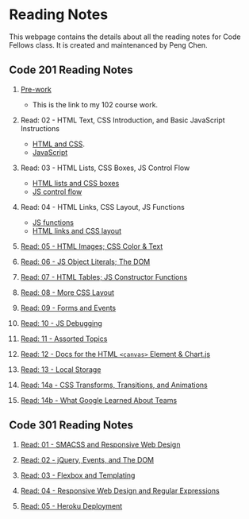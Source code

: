 # Reading Notes
This webpage contains the details about all the reading notes for Code Fellows class. It is created and maintenanced by Peng Chen.
## Code 201 Reading Notes
1. [Pre-work](https://pengchen11.github.io/learning-journal/)
   - This is the link to my 102 course work. 
2. Read: 02 - HTML Text, CSS Introduction, and Basic JavaScript Instructions
   - [HTML and CSS](https://pengchen11.github.io/reading-notes/class-02). 
   - [JavaScript](https://pengchen11.github.io/learning-journal/read_08)

3. Read: 03 - HTML Lists, CSS Boxes, JS Control Flow
   - [HTML lists and CSS boxes](https://pengchen11.github.io/reading-notes/class-03)
   - [JS control flow](https://pengchen11.github.io/learning-journal/read_08)

4. Read: 04 - HTML Links, CSS Layout, JS Functions
   - [JS functions](https://pengchen11.github.io/learning-journal/read_08)
   - [HTML links and CSS layout](https://pengchen11.github.io/reading-notes/class-04)
  
5. [Read: 05 - HTML Images; CSS Color & Text](https://pengchen11.github.io/reading-notes/class-05)
  
6. [Read: 06 - JS Object Literals; The DOM](https://pengchen11.github.io/reading-notes/class-06)
7. [Read: 07 - HTML Tables; JS Constructor Functions](https://pengchen11.github.io/reading-notes/class-07)
8. [Read: 08 - More CSS Layout](https://pengchen11.github.io/reading-notes/class-08)
9.  [Read: 09 - Forms and Events](https://pengchen11.github.io/reading-notes/class-09)

10. [Read: 10 - JS Debugging](https://pengchen11.github.io/reading-notes/class-10)

11. [Read: 11 - Assorted Topics](https://pengchen11.github.io/reading-notes/class-11)
  
12. [Read: 12 - Docs for the HTML ```<canvas>``` Element & Chart.js](https://pengchen11.github.io/reading-notes/class-12)

13. [Read: 13 - Local Storage](https://pengchen11.github.io/reading-notes/class-13)

14. [Read: 14a - CSS Transforms, Transitions, and Animations](https://pengchen11.github.io/reading-notes/class-14)
  
15. [Read: 14b - What Google Learned About Teams](https://pengchen11.github.io/reading-notes/class-15)

## Code 301 Reading Notes
1. [Read: 01 - SMACSS and Responsive Web Design](https://pengchen11.github.io/reading-notes/301/301-01)

2. [Read: 02 - jQuery, Events, and The DOM](https://pengchen11.github.io/reading-notes/301/301-02)

3. [Read: 03 - Flexbox and Templating](https://pengchen11.github.io/reading-notes/301/301-03)

4. [Read: 04 - Responsive Web Design and Regular Expressions](https://pengchen11.github.io/reading-notes/301/301-04)

5. [Read: 05 - Heroku Deployment](https://pengchen11.github.io/reading-notes/301/301-05)